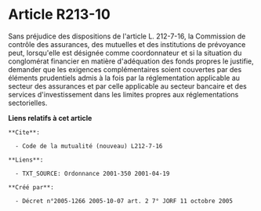 # Article R213-10

Sans préjudice des dispositions de l'article L. 212-7-16, la Commission de contrôle des assurances, des mutuelles et des
institutions de prévoyance peut, lorsqu'elle est désignée comme coordonnateur et si la situation du conglomérat financier en
matière d'adéquation des fonds propres le justifie, demander que les exigences complémentaires soient couvertes par des
éléments prudentiels admis à la fois par la réglementation applicable au secteur des assurances et par celle applicable au
secteur bancaire et des services d'investissement dans les limites propres aux réglementations sectorielles.

**Liens relatifs à cet article**

	**Cite**:

	  - Code de la mutualité (nouveau) L212-7-16

	**Liens**:

	  - TXT_SOURCE: Ordonnance 2001-350 2001-04-19

	**Créé par**:

	  - Décret n°2005-1266 2005-10-07 art. 2 7° JORF 11 octobre 2005
